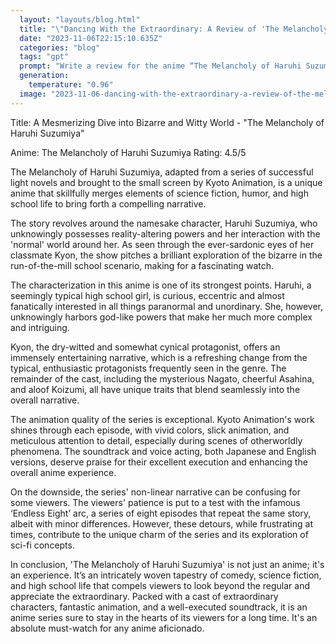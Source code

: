 ```yaml
---
  layout: "layouts/blog.html"
  title: "\"Dancing With the Extraordinary: A Review of 'The Melancholy of Haruhi Suzumiya'\""
  date: "2023-11-06T22:15:10.635Z"
  categories: "blog"
  tags: "gpt"
  prompt: "Write a review for the anime “The Melancholy of Haruhi Suzumiya”"
  generation: 
    temperature: "0.96"
  image: "2023-11-06-dancing-with-the-extraordinary-a-review-of-the-melancholy-of-haruhi-suzumiya.webp"
---
```

Title: A Mesmerizing Dive into Bizarre and Witty World - "The Melancholy of Haruhi Suzumiya"

Anime: The Melancholy of Haruhi Suzumiya
Rating: 4.5/5

The Melancholy of Haruhi Suzumiya, adapted from a series of successful light novels and brought to the small screen by Kyoto Animation, is a unique anime that skillfully merges elements of science fiction, humor, and high school life to bring forth a compelling narrative.

The story revolves around the namesake character, Haruhi Suzumiya, who unknowingly possesses reality-altering powers and her interaction with the 'normal' world around her. As seen through the ever-sardonic eyes of her classmate Kyon, the show pitches a brilliant exploration of the bizarre in the run-of-the-mill school scenario, making for a fascinating watch.

The characterization in this anime is one of its strongest points. Haruhi, a seemingly typical high school girl, is curious, eccentric and almost fanatically interested in all things paranormal and unordinary. She, however, unknowingly harbors god-like powers that make her much more complex and intriguing.

Kyon, the dry-witted and somewhat cynical protagonist, offers an immensely entertaining narrative, which is a refreshing change from the typical, enthusiastic protagonists frequently seen in the genre. The remainder of the cast, including the mysterious Nagato, cheerful Asahina, and aloof Koizumi, all have unique traits that blend seamlessly into the overall narrative.

The animation quality of the series is exceptional. Kyoto Animation's work shines through each episode, with vivid colors, slick animation, and meticulous attention to detail, especially during scenes of otherworldly phenomena. The soundtrack and voice acting, both Japanese and English versions, deserve praise for their excellent execution and enhancing the overall anime experience.

On the downside, the series' non-linear narrative can be confusing for some viewers. The viewers' patience is put to a test with the infamous ‘Endless Eight’ arc, a series of eight episodes that repeat the same story, albeit with minor differences. However, these detours, while frustrating at times, contribute to the unique charm of the series and its exploration of sci-fi concepts.

In conclusion, 'The Melancholy of Haruhi Suzumiya' is not just an anime; it's an experience. It’s an intricately woven tapestry of comedy, science fiction, and high school life that compels viewers to look beyond the regular and appreciate the extraordinary. Packed with a cast of extraordinary characters, fantastic animation, and a well-executed soundtrack, it is an anime series sure to stay in the hearts of its viewers for a long time. It's an absolute must-watch for any anime aficionado.
